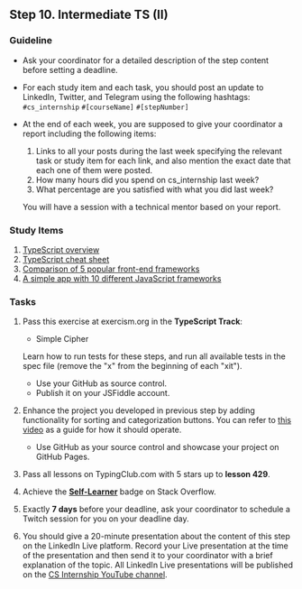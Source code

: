 ## Step 10. Intermediate TS (II)

### Guideline

- Ask your coordinator for a detailed description of the step content before setting a deadline.

- For each study item and each task, you should post an update to LinkedIn, Twitter, and Telegram using the following hashtags:
`#cs_internship`
`#[courseName]`
`#[stepNumber]`

- At the end of each week, you are supposed to give your coordinator a report including the following items:
  1. Links to all your posts during the last week specifying the relevant task or study item for each link, and also mention the exact date that each one of them were posted.
  2. How many hours did you spend on cs_internship last week?
  3. What percentage are you satisfied with what you did last week?

  You will have a session with a technical mentor based on your report.

### Study Items <!-- omit in toc -->

1. [TypeScript overview](https://www.youtube.com/watch?v=NjN00cM18Z4)
2. [TypeScript cheat sheet](https://www.sitepen.com/blog/typescript-cheat-sheet)
3. [Comparison of 5 popular front-end frameworks](https://www.sitepoint.com/most-popular-frontend-frameworks-compared/)
4. [A simple app with 10 different JavaScript frameworks](https://www.youtube.com/watch?v=cuHDQhDhvPE)

### Tasks <!-- omit in toc -->

1. Pass this exercise at exercism.org in the **TypeScript Track**:

   - Simple Cipher

   Learn how to run tests for these steps, and run all available tests in the spec file (remove the "x" from the beginning of each "xit").

   - Use your GitHub as source control.
   - Publish it on your JSFiddle account.

2. Enhance the project you developed in previous step by adding functionality for sorting and categorization buttons. You can refer to [this video](LINK) as a guide for how it should operate.
   - Use GitHub as your source control and showcase your project on GitHub Pages.
   
3. Pass all lessons on TypingClub.com with 5 stars up to **lesson 429**.

4. Achieve the [**Self-Learner**](https://stackoverflow.com/help/badges/14/self-learner) badge on Stack Overflow.

5. Exactly **7 days** before your deadline, ask your coordinator to schedule a Twitch session for you on your deadline day.

6. You should give a 20-minute presentation about the content of this step on the LinkedIn Live platform. Record your Live presentation at the time of the presentation and then send it to your coordinator with a brief explanation of the topic. All LinkedIn Live presentations will be published on the [CS Internship YouTube channel](https://www.youtube.com/@csinternship8859).
